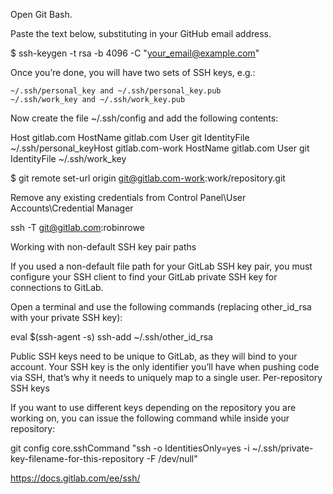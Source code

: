 

Open Git Bash.

Paste the text below, substituting in your GitHub email address.

$ ssh-keygen -t rsa -b 4096 -C "your_email@example.com"

Once you’re done, you will have two sets of SSH keys, e.g.:

    ~/.ssh/personal_key and ~/.ssh/personal_key.pub
    ~/.ssh/work_key and ~/.ssh/work_key.pub
	
Now create the file ~/.ssh/config and add the following contents:

Host gitlab.com
    HostName gitlab.com
    User git
    IdentityFile ~/.ssh/personal_keyHost gitlab.com-work
HostName gitlab.com
    User git
    IdentityFile ~/.ssh/work_key
	
$ git remote set-url origin git@gitlab.com-work:work/repository.git

Remove any existing credentials from Control Panel\User Accounts\Credential Manager

ssh -T git@gitlab.com:robinrowe

Working with non-default SSH key pair paths

If you used a non-default file path for your GitLab SSH key pair, you must configure your SSH client to find your GitLab private SSH key for connections to GitLab.

Open a terminal and use the following commands (replacing other_id_rsa with your private SSH key):

eval $(ssh-agent -s)
ssh-add ~/.ssh/other_id_rsa

Public SSH keys need to be unique to GitLab, as they will bind to your account. Your SSH key is the only identifier you’ll have when pushing code via SSH, that’s why it needs to uniquely map to a single user.
Per-repository SSH keys

If you want to use different keys depending on the repository you are working on, you can issue the following command while inside your repository:

git config core.sshCommand "ssh -o IdentitiesOnly=yes -i ~/.ssh/private-key-filename-for-this-repository -F /dev/null"


https://docs.gitlab.com/ee/ssh/
